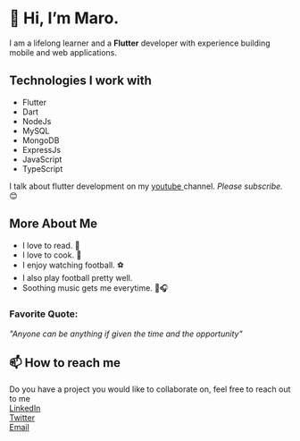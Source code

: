 # 👋 Hi, I’m Maro.
I am a lifelong learner and a <strong>Flutter</strong> developer with experience building mobile and web applications.<br>

## Technologies I work with
- Flutter
- Dart
- NodeJs
- MySQL
- MongoDB
- ExpressJs
- JavaScript
- TypeScript

I talk about flutter development on my <a href="https://www.youtube.com/@codewithmaro"> youtube </a> channel.
<em> Please subscribe. </em> 😊
## More About Me
- I love to read. 📖
- I love to cook. 🍜
- I enjoy watching football. ⚽
- I also play football pretty well.
- Soothing music gets me everytime. 🎼🎧
  
### Favorite Quote:
<em> "Anyone can be anything if given the time and the opportunity" </em>
 ## 📫 How to reach me
Do you have a project you would like to collaborate on, feel free to reach out to me 
<br><a href="https://www.linkedin.com/in/oghenemaro-afenogho/"> LinkedIn </a>
<br><a href= "https://www.twitter.com/maroafenogho/"> Twitter</a>
<br><a href= "mailto:maroafenogho@gmail.com"> Email</a>

<!---
maroafenogho/maroafenogho is a ✨ special ✨ repository because its `README.md` (this file) appears on your GitHub profile.
You can click the Preview link to take a look at your changes.
--->
